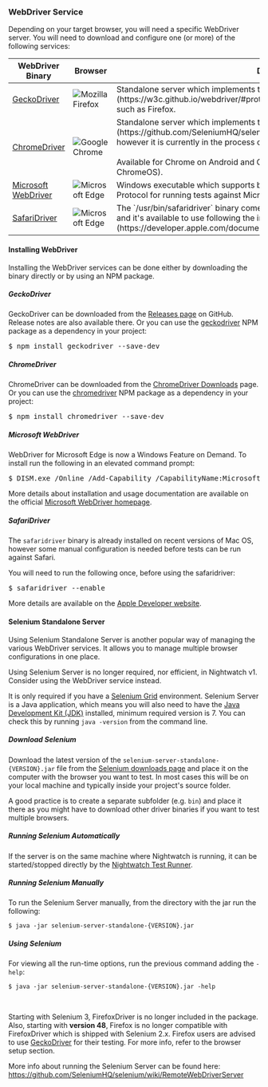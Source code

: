 ### WebDriver Service

Depending on your target browser, you will need a specific WebDriver server. You will need to download and configure one (or more) of the following services:


<table class="table table-bordered table-striped">
<thead>
 <tr>
   <th style="width: 200px;">WebDriver Binary</th>
   <th style="width: 100px; text-align:center">Browser</th>
   <th>Description</th>
 </tr>
</thead>
<tbody>
  <tr>
    <td><a href="https://github.com/mozilla/geckodriver/releases">GeckoDriver</a></td>
    <td class="browser"><img alt="Mozilla Firefox" src="http://nightwatchjs.org/img/logos/Firefox_Logo_2017.png"/></td>
    <td>Standalone server which implements the [W3C WebDriver protocol](https://w3c.github.io/webdriver/#protocol) to communicate with Gecko browsers, such as Firefox.</td>
  </tr>
  
  <tr>
    <td><a href="http://chromedriver.chromium.org/" target="_blank">ChromeDriver</a></td>
    <td class="browser"><img alt="Google Chrome" src="http://nightwatchjs.org/img/logos/1200px-Google_Chrome_icon.svg.png"/></td>
    <td>Standalone server which implements the [JSON Wire Protocol](https://github.com/SeleniumHQ/selenium/wiki/JsonWireProtocol) for Chromium, however it is currently in the process of transitioning to the W3C WebDriver spec.<br><br>Available for Chrome on Android and Chrome on Desktop (Mac, Linux, Windows and ChromeOS).</td>
  </tr>
  
  <tr>
     <td><a href="https://developer.microsoft.com/en-us/microsoft-edge/tools/webdriver/" target="_blank">Microsoft WebDriver</a></td>
     <td class="browser"><img alt="Microsoft Edge" src="http://nightwatchjs.org/img/logos/Microsoft_Edge_logo.svg.png"/></td>
     <td>Windows executable which supports both the W3C WebDriver spec and JSON Wire Protocol for running tests against Microsoft Edge.</td>
  </tr>
  
  <tr>
    <td><a href="https://developer.apple.com/documentation/webkit/testing_with_webdriver_in_safari" target="_blank">SafariDriver</a></td>
    <td class="browser"><img alt="Microsoft Edge" src="http://nightwatchjs.org/img/logos/safari_icon_large_2x.png"/></td>
    <td>The `/usr/bin/safaridriver` binary comes pre-installed with recent versions of Mac OS and it's available to use following the instructions on [Apple Developer website](https://developer.apple.com/documentation/webkit/testing_with_webdriver_in_safari).</td>
  </tr>
 
 </tbody>
</table>

#### Installing WebDriver

Installing the WebDriver services can be done either by downloading the binary directly or by using an NPM package.

<h5>GeckoDriver</h5>

GeckoDriver can be downloaded from the [Releases page](https://github.com/mozilla/geckodriver/releases) on GitHub. Release notes are also available there. Or you can use the [geckodriver](https://www.npmjs.com/package/geckodriver) NPM package as a dependency in your project:

<pre>$ npm install geckodriver --save-dev</pre>

<h5>ChromeDriver</h5>

ChromeDriver can be downloaded from the [ChromeDriver Downloads](http://chromedriver.chromium.org/downloads) page. Or you can use the [chromedriver](https://www.npmjs.com/package/chromedriver) NPM package as a dependency in your project:

<pre>$ npm install chromedriver --save-dev</pre>

<h5>Microsoft WebDriver</h5>

WebDriver for Microsoft Edge is now a Windows Feature on Demand. To install run the following in an elevated command prompt:

<pre>$ DISM.exe /Online /Add-Capability /CapabilityName:Microsoft.WebDriver~~~~0.0.1.0</pre>

More details about installation and usage documentation are available on the official [Microsoft WebDriver homepage](https://developer.microsoft.com/en-us/microsoft-edge/tools/webdriver/).

<h5>SafariDriver</h5>

The `safaridriver` binary is already installed on recent versions of Mac OS, however some manual configuration is needed before tests can be run against Safari.

You will need to run the following once, before using the safaridriver:

<pre>$ safaridriver --enable</pre>

More details are available on the [Apple Developer website](https://developer.apple.com/documentation/webkit/testing_with_webdriver_in_safari).

#### Selenium Standalone Server

Using Selenium Standalone Server is another popular way of managing the various WebDriver services. It allows you to manage multiple browser configurations in one place. 

<p class="alert alert-warning">Using Selenium Server is no longer required, nor efficient, in Nightwatch v1. Consider using the WebDriver service instead.</p>

It is only required if you have a [Selenium Grid](https://github.com/SeleniumHQ/selenium/wiki/Grid2) environment. Selenium Server is a Java application, which means you will also need to have the [Java Development Kit (JDK)](http://www.oracle.com/technetwork/java/javase/downloads/index.html) installed, minimum required version is 7. You can check this by running `java -version` from the command line. 

##### Download Selenium

Download the latest version of the `selenium-server-standalone-{VERSION}.jar` file from the [Selenium downloads page](http://selenium-release.storage.googleapis.com/index.html) and place it on the computer with the browser you want to test.
In most cases this will be on your local machine and typically inside your project's source folder.

A good practice is to create a separate subfolder (e.g. `bin`) and place it there as you might have to download other driver binaries if you want to test multiple browsers.  

##### Running Selenium Automatically

If the server is on the same machine where Nightwatch is running, it can be started/stopped directly by the [Nightwatch Test Runner](http://local.nightwatchjs.org/guide#test-runner).

##### Running Selenium Manually

To run the Selenium Server manually, from the directory with the jar run the following:

<pre><code class="language-bash">$ java -jar selenium-server-standalone-{VERSION}.jar</code></pre>

##### Using Selenium
For viewing all the run-time options, run the previous command adding the `-help`:

<pre><code class="language-bash">$ java -jar selenium-server-standalone-{VERSION}.jar -help</code></pre>
<br>
<p class="alert alert-warning">Starting with Selenium 3, FirefoxDriver is no longer included in the package. Also, starting with <strong>version 48</strong>, Firefox is no longer compatible with FirefoxDriver which is shipped with Selenium 2.x. Firefox users are advised to use <a href="https://github.com/mozilla/geckodriver/releases" target="_blank">GeckoDriver</a> for their testing. For more info, refer to the browser setup section.</p>

More info about running the Selenium Server can be found here: https://github.com/SeleniumHQ/selenium/wiki/RemoteWebDriverServer
